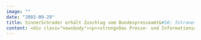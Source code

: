```yaml
---
image: ""
date: "2003-09-29"
title: SinnerSchrader erhält Zuschlag vom Bundespresseamt&#58; Intranet-Projekt auf Basis von CoreMedia CAP 4.1
content: <div class="newsbody"><p><strong>Das Presse- und Informationsamt der Bundesregierung hat mit SinnerSchrader einen Rahmenvertrag über die Entwicklung einer Intranet-Lösung abgeschlossen. Die Anwendung wird auf CoreMedia CAP 4.1 basieren und u.a. die interne Unterrichtung der Bundesregierung mit aktuellem Nachrichtenmaterial neu abbilden.</strong></p><p>SinnerSchrader konnte sich in einer EU-weiten beschränkten Ausschreibung mit öffentlichem Teilnahmewettbewerb gegen 36 Interessenten durchsetzen, von denen sechs zur Abgabe eines Angebots aufgefordert wurden. Das fachliche Know-how von SinnerSchrader in Sachen CoreMedia CAP und die Wirtschaftlichkeit des Angebotes gaben letztlich den Ausschlag. Das Projekt läuft bis Ende 2004 und hat voraussichtlich ein sechsstelliges Gesamtvolumen.</p><p><a class="news-backlink" href="/de/"><svg class="svg-ico svg-ico--arrow-left"><use xlink&#58;href="#arrow-down"></use></svg>Zurück zur Presse Übersicht</a></p></div>
---
```

